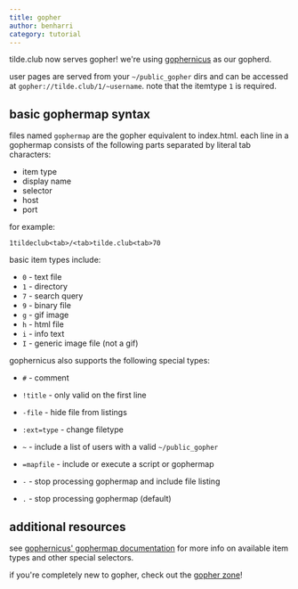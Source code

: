 ```yaml
---
title: gopher
author: benharri
category: tutorial
---
```


tilde.club now serves gopher! we're using
[gophernicus](https://github.com/gophernicus/gophernicus) as our
gopherd.

user pages are served from your `~/public_gopher` dirs and can be
accessed at `gopher://tilde.club/1/~username`. note that the itemtype
`1` is required.

## basic gophermap syntax

files named `gophermap` are the gopher equivalent to index.html. each
line in a gophermap consists of the following parts separated by literal
tab characters:

-   item type
-   display name
-   selector
-   host
-   port

for example:

`1tildeclub<tab>/<tab>tilde.club<tab>70`

basic item types include:

-   `0` - text file
-   `1` - directory
-   `7` - search query
-   `9` - binary file
-   `g` - gif image
-   `h` - html file
-   `i` - info text
-   `I` - generic image file (not a gif)

gophernicus also supports the following special types:

-   `#` - comment
-   `!title` - only valid on the first line
-   `-file` - hide file from listings
-   `:ext=type` - change filetype
-   `~` - include a list of users with a valid `~/public_gopher`
-   `=mapfile` - include or execute a script or gophermap
-   `-` - stop processing gophermap and include file listing

-   `.` - stop processing gophermap (default)

## additional resources

see [gophernicus' gophermap
documentation](https://github.com/gophernicus/gophernicus/blob/master/README.Gophermap)
for more info on available item types and other special selectors.

if you're completely new to gopher, check out the [gopher zone](https://gopher.zone)!
